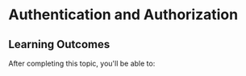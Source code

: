 # Authentication and Authorization

## Learning Outcomes

After completing this topic, you'll be able to: